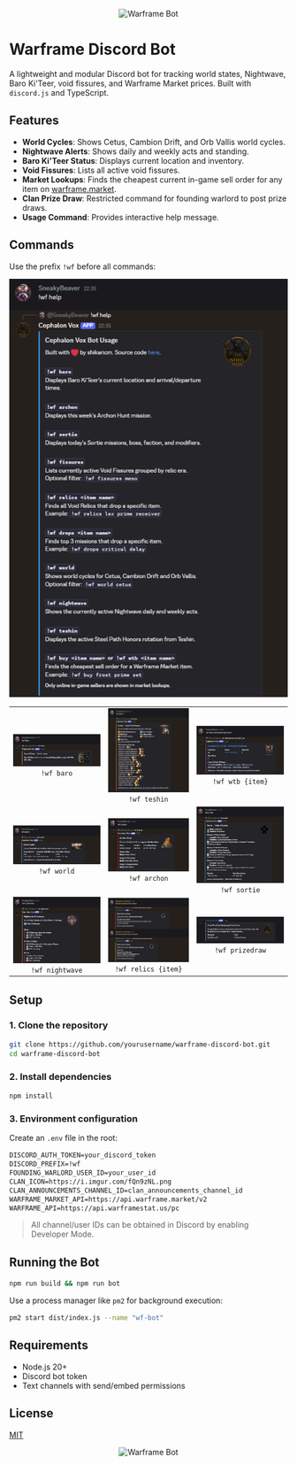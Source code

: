 <p align="center">
  <img src="https://i.imgur.com/fQn9zNL.png" alt="Warframe Bot" width="200"/>
</p>

# Warframe Discord Bot

A lightweight and modular Discord bot for tracking world states, Nightwave, Baro Ki'Teer, void fissures, and Warframe Market prices. Built with `discord.js` and TypeScript.

## Features

- **World Cycles**: Shows Cetus, Cambion Drift, and Orb Vallis world cycles.
- **Nightwave Alerts**: Shows daily and weekly acts and standing.
- **Baro Ki'Teer Status**: Displays current location and inventory.
- **Void Fissures**: Lists all active void fissures.
- **Market Lookups**: Finds the cheapest current in-game sell order for any item on [warframe.market](https://warframe.market).
- **Clan Prize Draw**: Restricted command for founding warlord to post prize draws.
- **Usage Command**: Provides interactive help message.

## Commands

Use the prefix `!wf` before all commands:

![help](./docs/wf-help.png)

<p align="center">
  <table>
    <tr>
      <td align="center"><img src="./docs/wf-baro.png" width="250"/><br/><code>!wf baro</code></td>
      <td align="center"><img src="./docs/wf-teshin.png" width="250"/><br/><code>!wf teshin</code></td>
      <td align="center"><img src="./docs/wf-buy.png" width="250"/><br/><code>!wf wtb {item}</code></td>
    </tr>
    <tr>
      <td align="center"><img src="./docs/wf-cycles.png" width="250"/><br/><code>!wf world</code></td>
      <td align="center"><img src="./docs/wf-archon.png" width="250"/><br/><code>!wf archon</code></td>
      <td align="center"><img src="./docs/wf-sortie.png" width="250"/><br/><code>!wf sortie</code></td>
    </tr>
    <tr>
      <td align="center"><img src="./docs/wf-nightwave.png" width="250"/><br/><code>!wf nightwave</code></td>
      <td align="center"><img src="./docs/wf-relics.png" width="250"/><br/><code>!wf relics {item}</code></td>
      <td align="center"><img src="./docs/wf-prize.png" width="250"/><br/><code>!wf prizedraw</code></td>
    </tr>
  </table>
</p>

## Setup

### 1. Clone the repository

```bash
git clone https://github.com/yourusername/warframe-discord-bot.git
cd warframe-discord-bot
````

### 2. Install dependencies

```bash
npm install
```

### 3. Environment configuration

Create an `.env` file in the root:

```env
DISCORD_AUTH_TOKEN=your_discord_token
DISCORD_PREFIX=!wf
FOUNDING_WARLORD_USER_ID=your_user_id
CLAN_ICON=https://i.imgur.com/fQn9zNL.png
CLAN_ANNOUNCEMENTS_CHANNEL_ID=clan_announcements_channel_id
WARFRAME_MARKET_API=https://api.warframe.market/v2
WARFRAME_API=https://api.warframestat.us/pc
```

> All channel/user IDs can be obtained in Discord by enabling Developer Mode.

## Running the Bot

```bash
npm run build && npm run bot
```

Use a process manager like `pm2` for background execution:

```bash
pm2 start dist/index.js --name "wf-bot"
```

## Requirements

* Node.js 20+
* Discord bot token
* Text channels with send/embed permissions

## License

[MIT](LICENSE)

<p align="center">
  <img src="https://i.imgur.com/fQn9zNL.png" alt="Warframe Bot" width="200"/>
</p>
